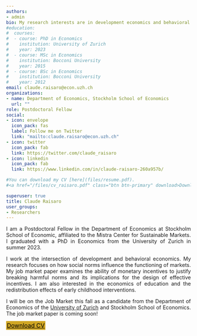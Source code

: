 ```yaml
---
authors:
- admin
bio: My research interests are in development economics and behavioral economics.
#education:
#  courses:
#  - course: PhD in Economics
#    institution: University of Zurich
#    year: 2023
#  - course: MSc in Economics
#    institution: Bocconi University
#    year: 2015
#  - course: BSc in Economics
#    institution: Bocconi University
#    year: 2012
email: claude.raisaro@econ.uzh.ch
organizations:
- name: Department of Economics, Stockholm School of Economics
  url: ""
role: Postdoctoral Fellow 
social:
- icon: envelope
  icon_pack: fas
  label: Follow me on Twitter
  link: "mailto:claude.raisaro@econ.uzh.ch"
- icon: twitter
  icon_pack: fab
  link: https://twitter.com/claude_raisaro
- icon: linkedin
  icon_pack: fab
  link: https://www.linkedin.com/in/claude-raisaro-260a957b/

#You can download my CV [here](files/resume.pdf).
#<a href="/files/cv_raisaro.pdf" class="btn btn-primary" download>Download CV</a>

superuser: true
title: Claude Raisaro
user_groups:
- Researchers
---
```


<div style="text-align: justify">

I am a Postdoctoral Fellow in the Department of Economics at Stockholm School of Economic, affiliated to the Mistra Center for Sustainable Markets. I graduated with a PhD in Economics from the University of Zurich in summer 2023.

I work at the intersection of development and behavioral economics. My research focuses on how social norms influence the functioning of markets. My job market paper examines the ability of monetary incentives to justify breaking harmful norms and its implications for the design of effective incentives. I am also interested in the economics of education and the redistribution effects of early childhood interventions.

I will be on the Job Market this fall as a candidate from the Department of Economics of the [University of Zurich](https://www.econ.uzh.ch/en/study/phd/zurichgse/jobmarketcandidates.html#Claude_Raisaro) and Stockholm School of Economics. The job market paper is coming soon!

<a href="/files/cv_raisaro.pdf" class="btn btn-primary" download style="background-color: #D0A623; border: 2px solid #D0A623; color: #000000; font-size: 16px;">
  Download CV
</a>




